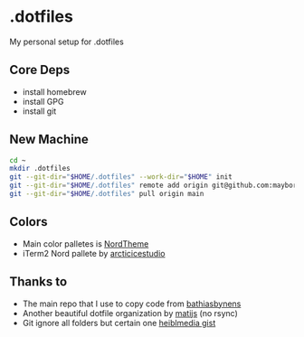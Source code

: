 # .dotfiles

My personal setup for .dotfiles

## Core Deps
- install homebrew
- install GPG
- install git

## New Machine
```bash
cd ~
mkdir .dotfiles
git --git-dir="$HOME/.dotfiles" --work-dir="$HOME" init
git --git-dir="$HOME/.dotfiles" remote add origin git@github.com:mayboroda/dotfiles.git
git --git-dir="$HOME/.dotfiles" pull origin main
```

## Colors
- Main color palletes is [NordTheme](https://www.nordtheme.com/)
- iTerm2 Nord pallete by [arcticicestudio](https://github.com/arcticicestudio/nord-iterm2)

## Thanks to
- The main repo that I use to copy code from [bathiasbynens](https://github.com/mathiasbynens/dotfiles)
- Another beautiful dotfile organization by [matijs](https://github.com/matijs/dotfiles) (no rsync)
- Git ignore all folders but certain one [heiblmedia gist](https://gist.github.com/hieblmedia/9318457)


